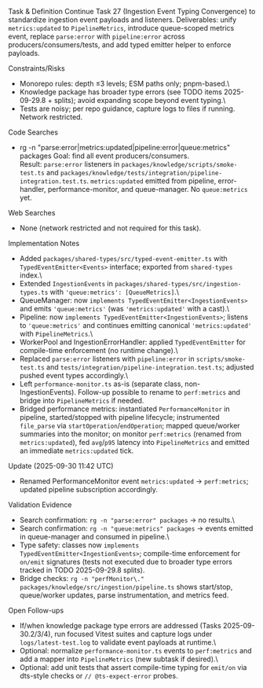 Task & Definition
Continue Task 27 (Ingestion Event Typing Convergence) to standardize ingestion event payloads and listeners. Deliverables: unify `metrics:updated` to `PipelineMetrics`, introduce queue-scoped metrics event, replace `parse:error` with `pipeline:error` across producers/consumers/tests, and add typed emitter helper to enforce payloads.

Constraints/Risks
- Monorepo rules: depth ≤3 levels; ESM paths only; pnpm-based.\
- Knowledge package has broader type errors (see TODO items 2025-09-29.8 + splits); avoid expanding scope beyond event typing.\
- Tests are noisy; per repo guidance, capture logs to files if running. Network restricted.

Code Searches
- rg -n "parse:error|metrics:updated|pipeline:error|queue:metrics" packages
  Goal: find all event producers/consumers.\
  Result: `parse:error` listeners in `packages/knowledge/scripts/smoke-test.ts` and `packages/knowledge/tests/integration/pipeline-integration.test.ts`. `metrics:updated` emitted from pipeline, error-handler, performance-monitor, and queue-manager. No `queue:metrics` yet.

Web Searches
- None (network restricted and not required for this task).

Implementation Notes
- Added `packages/shared-types/src/typed-event-emitter.ts` with `TypedEventEmitter<Events>` interface; exported from `shared-types` index.\
- Extended `IngestionEvents` in `packages/shared-types/src/ingestion-types.ts` with `'queue:metrics': [QueueMetrics]`.\
- QueueManager: now `implements TypedEventEmitter<IngestionEvents>` and emits `'queue:metrics'` (was `'metrics:updated'` with a cast).\
- Pipeline: now `implements TypedEventEmitter<IngestionEvents>`; listens to `'queue:metrics'` and continues emitting canonical `'metrics:updated'` with `PipelineMetrics`.\
- WorkerPool and IngestionErrorHandler: applied `TypedEventEmitter` for compile-time enforcement (no runtime change).\
- Replaced `parse:error` listeners with `pipeline:error` in `scripts/smoke-test.ts` and `tests/integration/pipeline-integration.test.ts`; adjusted pushed event types accordingly.\
- Left `performance-monitor.ts` as-is (separate class, non-IngestionEvents). Follow-up possible to rename to `perf:metrics` and bridge into `PipelineMetrics` if needed.
 - Bridged performance metrics: instantiated `PerformanceMonitor` in pipeline, started/stopped with pipeline lifecycle; instrumented `file_parse` via `startOperation`/`endOperation`; mapped queue/worker summaries into the monitor; on monitor `perf:metrics` (renamed from `metrics:updated`), fed `avg`/`p95` latency into `PipelineMetrics` and emitted an immediate `metrics:updated` tick.

Update (2025-09-30 11:42 UTC)
- Renamed PerformanceMonitor event `metrics:updated` → `perf:metrics`; updated pipeline subscription accordingly.

Validation Evidence
- Search confirmation: `rg -n "parse:error" packages` → no results.\
- Search confirmation: `rg -n "queue:metrics" packages` → events emitted in queue-manager and consumed in pipeline.\
- Type safety: classes now `implements TypedEventEmitter<IngestionEvents>`; compile-time enforcement for `on/emit` signatures (tests not executed due to broader type errors tracked in TODO 2025-09-29.8 splits).
 - Bridge checks: `rg -n "perfMonitor\." packages/knowledge/src/ingestion/pipeline.ts` shows start/stop, queue/worker updates, parse instrumentation, and metrics feed.

Open Follow-ups
- If/when knowledge package type errors are addressed (Tasks 2025-09-30.2/3/4), run focused Vitest suites and capture logs under `logs/latest-test.log` to validate event payloads at runtime.\
- Optional: normalize `performance-monitor.ts` events to `perf:metrics` and add a mapper into `PipelineMetrics` (new subtask if desired).\
- Optional: add unit tests that assert compile-time typing for `emit/on` via dts-style checks or `// @ts-expect-error` probes.
